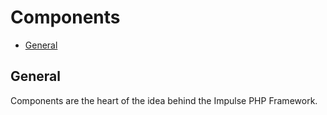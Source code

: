 # Components

- [General](#general)

<a name="general"></a>
## General

Components are the heart of the idea behind the Impulse PHP Framework.
